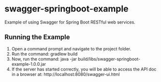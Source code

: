 # swagger-springboot-example
Example of using Swagger for Spring Boot RESTful web services. 

## Running the Example

1. Open a command prompt and navigate to the project folder. 
2. Run the command: gradlew build
3. Now, run the command: java -jar build/libs/swagger-springboot-example-1.0.0.jar
4. If the server has started correctly, you will be able to access the API doc in a browser at: http://localhost:8080/swagger-ui.html
